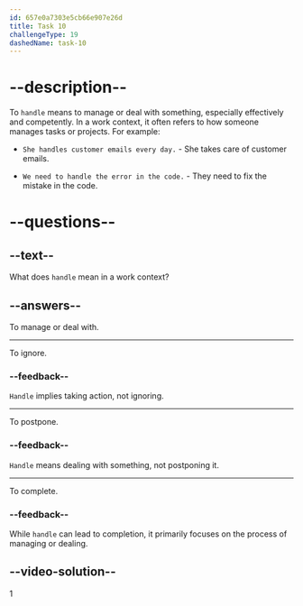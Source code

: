 ```yaml
---
id: 657e0a7303e5cb66e907e26d
title: Task 10
challengeType: 19
dashedName: task-10
---
```


# --description--

To `handle` means to manage or deal with something, especially effectively and competently. In a work context, it often refers to how someone manages tasks or projects. For example:

- `She handles customer emails every day.` - She takes care of customer emails.

- `We need to handle the error in the code.` - They need to fix the mistake in the code.

# --questions--

## --text--

What does `handle` mean in a work context?

## --answers--

To manage or deal with.

---

To ignore.

### --feedback--

`Handle` implies taking action, not ignoring.

---

To postpone.

### --feedback--

`Handle` means dealing with something, not postponing it.

---

To complete.

### --feedback--

While `handle` can lead to completion, it primarily focuses on the process of managing or dealing.

## --video-solution--

1
